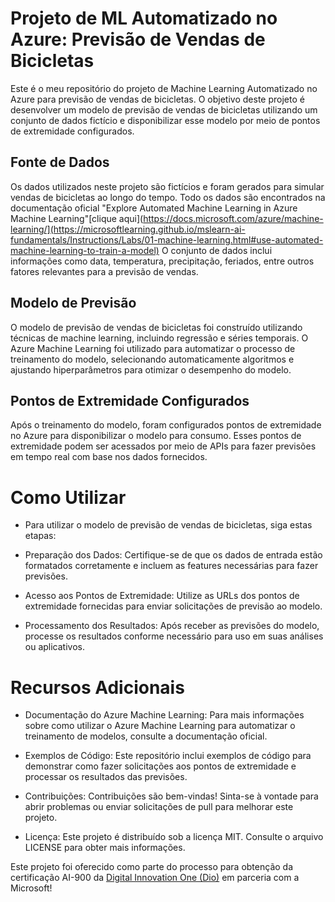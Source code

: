 # Projeto de ML Automatizado no Azure: Previsão de Vendas de Bicicletas
Este é o meu repositório do projeto de Machine Learning Automatizado no Azure para previsão de vendas de bicicletas. O objetivo deste projeto é desenvolver um modelo de previsão de vendas de bicicletas utilizando um conjunto de dados fictício e disponibilizar esse modelo por meio de pontos de extremidade configurados.

## Fonte de Dados
Os dados utilizados neste projeto são fictícios e foram gerados para simular vendas de bicicletas ao longo do tempo. Todo os dados são encontrados na documentação oficial "Explore Automated Machine Learning in Azure Machine Learning"[clique aqui](https://docs.microsoft.com/azure/machine-learning/](https://microsoftlearning.github.io/mslearn-ai-fundamentals/Instructions/Labs/01-machine-learning.html#use-automated-machine-learning-to-train-a-model)
 O conjunto de dados inclui informações como data, temperatura, precipitação, feriados, entre outros fatores relevantes para a previsão de vendas.

## Modelo de Previsão
O modelo de previsão de vendas de bicicletas foi construído utilizando técnicas de machine learning, incluindo regressão e séries temporais. O Azure Machine Learning foi utilizado para automatizar o processo de treinamento do modelo, selecionando automaticamente algoritmos e ajustando hiperparâmetros para otimizar o desempenho do modelo.

## Pontos de Extremidade Configurados
Após o treinamento do modelo, foram configurados pontos de extremidade no Azure para disponibilizar o modelo para consumo. Esses pontos de extremidade podem ser acessados por meio de APIs para fazer previsões em tempo real com base nos dados fornecidos.

# Como Utilizar
- Para utilizar o modelo de previsão de vendas de bicicletas, siga estas etapas:

- Preparação dos Dados: Certifique-se de que os dados de entrada estão formatados corretamente e incluem as features necessárias para fazer previsões.

- Acesso aos Pontos de Extremidade: Utilize as URLs dos pontos de extremidade fornecidas para enviar solicitações de previsão ao modelo.

- Processamento dos Resultados: Após receber as previsões do modelo, processe os resultados conforme necessário para uso em suas análises ou aplicativos.

# Recursos Adicionais
- Documentação do Azure Machine Learning: Para mais informações sobre como utilizar o Azure Machine Learning para automatizar o treinamento de modelos, consulte a documentação oficial.

- Exemplos de Código: Este repositório inclui exemplos de código para demonstrar como fazer solicitações aos pontos de extremidade e processar os resultados das previsões.

- Contribuições:
Contribuições são bem-vindas! Sinta-se à vontade para abrir problemas ou enviar solicitações de pull para melhorar este projeto.

- Licença:
Este projeto é distribuído sob a licença MIT. Consulte o arquivo LICENSE para obter mais informações.

Este projeto foi oferecido como parte do processo para obtenção da certificação AI-900 da [Digital Innovation One (Dio)](https://digitalinnovation.one/) em parceria com a Microsoft!






